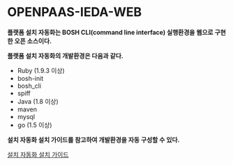# OPENPAAS-IEDA-WEB

**플랫폼 설치 자동화는 BOSH CLI(command line interface) 실행환경을 웹으로 구현한 오픈 소스이다.**

**플랫폼 설치 자동화의 개발환경은 다음과 같다.**
- Ruby (1.9.3 이상)
- bosh-init
- bosh_cli
- spiff
- Java (1.8 이상)
- maven
- mysql
- go (1.5 이상)

**설치 자동화 설치 가이드를 참고하여 개발환경을 자동 구성할 수 있다.**

[설치 자동화 설치 가이드](https://github.com/PaaS-TA/Guide-2.0-Linguine-/blob/master/Install-Guide/Platform%20Install%20System/PaaS-TA_%ED%94%8C%EB%9E%AB%ED%8F%BC_%EC%84%A4%EC%B9%98_%EC%9E%90%EB%8F%99%ED%99%94_%EC%84%A4%EC%B9%98_%EA%B0%80%EC%9D%B4%EB%93%9C.md)

